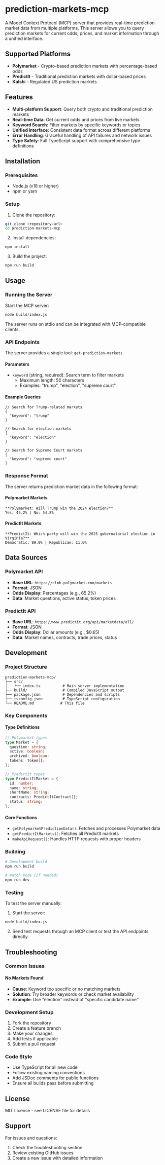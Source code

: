 # prediction-markets-mcp

A Model Context Protocol (MCP) server that provides real-time prediction market data from multiple platforms. This server allows you to query prediction markets for current odds, prices, and market information through a unified interface.

## Supported Platforms

- **Polymarket** - Crypto-based prediction markets with percentage-based odds
- **PredictIt** - Traditional prediction markets with dollar-based prices
- **Kalshi** - Regulated US prediction markets

## Features

- **Multi-platform Support**: Query both crypto and traditional prediction markets
- **Real-time Data**: Get current odds and prices from live markets
- **Keyword Search**: Filter markets by specific keywords or topics
- **Unified Interface**: Consistent data format across different platforms
- **Error Handling**: Graceful handling of API failures and network issues
- **Type Safety**: Full TypeScript support with comprehensive type definitions

## Installation

### Prerequisites

- Node.js (v18 or higher)
- npm or yarn

### Setup

1. Clone the repository:

```bash
git clone <repository-url>
cd prediction-markets-mcp
```

2. Install dependencies:

```bash
npm install
```

3. Build the project:

```bash
npm run build
```

## Usage

### Running the Server

Start the MCP server:

```bash
node build/index.js
```

The server runs on stdio and can be integrated with MCP-compatible clients.

### API Endpoints

The server provides a single tool: `get-prediction-markets`

#### Parameters

- `keyword` (string, required): Search term to filter markets
  - Maximum length: 50 characters
  - Examples: "trump", "election", "supreme court"

#### Example Queries

```
// Search for Trump-related markets
{
  "keyword": "trump"
}

// Search for election markets
{
  "keyword": "election"
}

// Search for Supreme Court markets
{
  "keyword": "supreme court"
}
```

### Response Format

The server returns prediction market data in the following format:

#### Polymarket Markets

```
**Polymarket: Will Trump win the 2024 election?**
Yes: 45.2% | No: 54.8%
```

#### PredictIt Markets

```
**PredictIt: Which party will win the 2025 gubernatorial election in Virginia?**
Democratic: 89.0% | Republican: 11.0%
```

## Data Sources

### Polymarket API

- **Base URL**: `https://clob.polymarket.com/markets`
- **Format**: JSON
- **Odds Display**: Percentages (e.g., 65.2%)
- **Data**: Market questions, active status, token prices

### PredictIt API

- **Base URL**: `https://www.predictit.org/api/marketdata/all/`
- **Format**: JSON
- **Odds Display**: Dollar amounts (e.g., $0.65)
- **Data**: Market names, contracts, trade prices, status

## Development

### Project Structure

```
prediction-markets-mcp/
├── src/
│   └── index.ts          # Main server implementation
├── build/                # Compiled JavaScript output
├── package.json          # Dependencies and scripts
├── tsconfig.json         # TypeScript configuration
└── README.md            # This file
```

### Key Components

#### Type Definitions

```typescript
// Polymarket types
type Market = {
  question: string;
  active: boolean;
  archived: boolean;
  tokens: Token[];
};

// PredictIt types
type PredictItMarket = {
  id: number;
  name: string;
  shortName: string;
  contracts: PredictItContract[];
  status: string;
};
```

#### Core Functions

- `getPolymarketPredictionData()`: Fetches and processes Polymarket data
- `getPredictItMarkets()`: Fetches all PredictIt markets
- `makeApiRequest()`: Handles HTTP requests with proper headers

### Building

```bash
# Development build
npm run build

# Watch mode (if needed)
npm run dev
```

### Testing

To test the server manually:

1. Start the server:

```bash
node build/index.js
```

2. Send test requests through an MCP client or test the API endpoints directly.

## Troubleshooting

### Common Issues

#### No Markets Found

- **Cause**: Keyword too specific or no matching markets
- **Solution**: Try broader keywords or check market availability
- **Example**: Use "election" instead of "specific candidate name"

### Development Setup

1. Fork the repository
2. Create a feature branch
3. Make your changes
4. Add tests if applicable
5. Submit a pull request

### Code Style

- Use TypeScript for all new code
- Follow existing naming conventions
- Add JSDoc comments for public functions
- Ensure all builds pass before submitting

## License

MIT License - see LICENSE file for details

## Support

For issues and questions:

1. Check the troubleshooting section
2. Review existing GitHub issues
3. Create a new issue with detailed information
